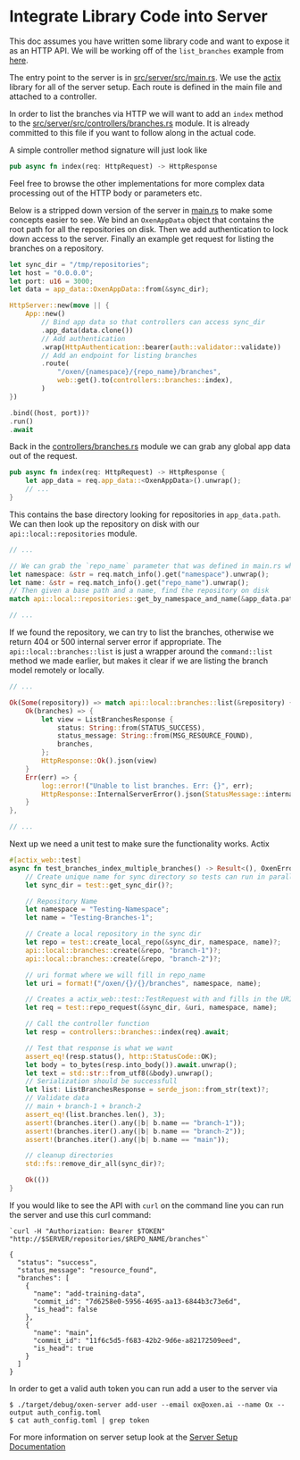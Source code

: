 # Integrate Library Code into Server

This doc assumes you have written some library code and want to expose it as an HTTP API. We will be working off of the `list_branches` example from [here](AddLibraryCode.md).

The entry point to the server is in [src/server/src/main.rs](https://github.com/Oxen-AI/Oxen/blob/main/src/server/src/main.rs). We use the [actix](https://actix.rs/) library for all of the server setup. Each route is defined in the main file and attached to a controller.

In order to list the branches via HTTP we will want to add an `index` method to the [src/server/src/controllers/branches.rs](https://github.com/Oxen-AI/Oxen/blob/main/src/server/src/controllers/branches.rs) module. It is already committed to this file if you want to follow along in the actual code.

A simple controller method signature will just look like

```rust
pub async fn index(req: HttpRequest) -> HttpResponse
```

Feel free to browse the other implementations for more complex data processing out of the HTTP body or parameters etc.

Below is a stripped down version of the server in [main.rs](https://github.com/Oxen-AI/Oxen/blob/main/src/server/src/main.rs) to make some concepts easier to see. We bind an `OxenAppData` object that contains the root path for all the repositories on disk. Then we add authentication to lock down access to the server. Finally an example get request for listing the branches on a repository.

```rust
let sync_dir = "/tmp/repositories";
let host = "0.0.0.0";
let port: u16 = 3000;
let data = app_data::OxenAppData::from(&sync_dir);

HttpServer::new(move || {
    App::new()
        // Bind app data so that controllers can access sync_dir
        .app_data(data.clone())
        // Add authentication
        .wrap(HttpAuthentication::bearer(auth::validator::validate))
        // Add an endpoint for listing branches
        .route(
            "/oxen/{namespace}/{repo_name}/branches",
            web::get().to(controllers::branches::index),
        )
})

.bind((host, port))?
.run()
.await
```

Back in the [controllers/branches.rs](https://github.com/Oxen-AI/Oxen/blob/main/src/server/src/controllers/branches.rs) module we can grab any global app data out of the request.

```rust
pub async fn index(req: HttpRequest) -> HttpResponse {
    let app_data = req.app_data::<OxenAppData>().unwrap();
    // ...
}
```

This contains the base directory looking for repositories in `app_data.path`. We can then look up the repository on disk with our `api::local::repositories` module.

```rust
// ...

// We can grab the `repo_name` parameter that was defined in main.rs when binding the server endpoint
let namespace: &str = req.match_info().get("namespace").unwrap();
let name: &str = req.match_info().get("repo_name").unwrap();
// Then given a base path and a name, find the repository on disk
match api::local::repositories::get_by_namespace_and_name(&app_data.path, namespace, name) {

// ...
```

If we found the repository, we can try to list the branches, otherwise we return 404 or 500 internal server error if appropriate. The `api::local::branches::list` is just a wrapper around the `command::list` method we made earlier, but makes it clear if we are listing the branch model remotely or locally.

```rust
// ...

Ok(Some(repository)) => match api::local::branches::list(&repository) {
    Ok(branches) => {
        let view = ListBranchesResponse {
            status: String::from(STATUS_SUCCESS),
            status_message: String::from(MSG_RESOURCE_FOUND),
            branches,
        };
        HttpResponse::Ok().json(view)
    }
    Err(err) => {
        log::error!("Unable to list branches. Err: {}", err);
        HttpResponse::InternalServerError().json(StatusMessage::internal_server_error())
    }
},

// ...
```

Next up we need a unit test to make sure the functionality works. Actix

```rust
#[actix_web::test]
async fn test_branches_index_multiple_branches() -> Result<(), OxenError> {
    // Create unique name for sync directory so tests can run in parallel
    let sync_dir = test::get_sync_dir()?;

    // Repository Name
    let namespace = "Testing-Namespace";
    let name = "Testing-Branches-1";

    // Create a local repository in the sync dir
    let repo = test::create_local_repo(&sync_dir, namespace, name)?;
    api::local::branches::create(&repo, "branch-1")?;
    api::local::branches::create(&repo, "branch-2")?;

    // uri format where we will fill in repo_name
    let uri = format!("/oxen/{}/{}/branches", namespace, name);

    // Creates a actix_web::test::TestRequest with and fills in the URI param
    let req = test::repo_request(&sync_dir, &uri, namespace, name);

    // Call the controller function
    let resp = controllers::branches::index(req).await;

    // Test that response is what we want
    assert_eq!(resp.status(), http::StatusCode::OK);
    let body = to_bytes(resp.into_body()).await.unwrap();
    let text = std::str::from_utf8(&body).unwrap();
    // Serialization should be successfull
    let list: ListBranchesResponse = serde_json::from_str(text)?;
    // Validate data
    // main + branch-1 + branch-2
    assert_eq!(list.branches.len(), 3);
    assert!(branches.iter().any(|b| b.name == "branch-1"));
    assert!(branches.iter().any(|b| b.name == "branch-2"));
    assert!(branches.iter().any(|b| b.name == "main"));

    // cleanup directories
    std::fs::remove_dir_all(sync_dir)?;

    Ok(())
}
```

If you would like to see the API with `curl` on the command line you can run the server and use this curl command:

```shell
`curl -H "Authorization: Bearer $TOKEN" "http://$SERVER/repositories/$REPO_NAME/branches"`

{
  "status": "success",
  "status_message": "resource_found",
  "branches": [
    {
      "name": "add-training-data",
      "commit_id": "7d6258e0-5956-4695-aa13-6844b3c73e6d",
      "is_head": false
    },
    {
      "name": "main",
      "commit_id": "11f6c5d5-f683-42b2-9d6e-a82172509eed",
      "is_head": true
    }
  ]
}
```

In order to get a valid auth token you can run add a user to the server via

```shell
$ ./target/debug/oxen-server add-user --email ox@oxen.ai --name Ox --output auth_config.toml
$ cat auth_config.toml | grep token
```

For more information on server setup look at the [Server Setup Documentation](../examples/0_ServerSetup.md)
